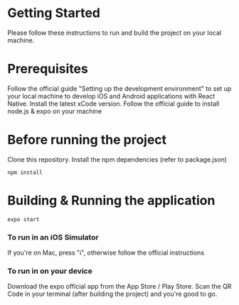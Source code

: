 # Getting Started

Please follow these instructions to run and build the project on your local machine.

# Prerequisites

Follow the official guide "Setting up the development environment" to set up your local machine to develop iOS and Android applications with React Native.
Install the latest xCode version.
Follow the official guide to install node.js & expo on your machine

# Before running the project

Clone this repository.
Install the npm dependencies (refer to package.json)

```npm install```


# Building & Running the application

```expo start```

### To run in an iOS Simulator
If you're on Mac, press "i", otherwise follow the official instructions

### To run in on your device
Download the expo official app from the App Store / Play Store.
Scan the QR Code in your terminal (after building the project) and you're good to go.
